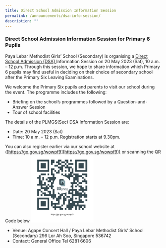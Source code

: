 ```yaml
---
title: Direct School Admission Information Session
permalink: /announcements/dsa-info-session/
description: ""
---
```

### Direct School Admission Information Session for Primary 6 Pupils

Paya Lebar Methodist Girls’ School (Secondary) is organising a [Direct School Admission (DSA) ](https://www.plmgss.moe.edu.sg/about-us/school-admission/direct-school-admission-dsa-sec/) Information Session on 20 May 2023 (Sat), 10 a.m. – 12 p.m. Through this session, we hope to share information which Primary 6 pupils may find useful in deciding on their choice of secondary school after the Primary Six Leaving Examinations.

We welcome the Primary Six pupils and parents to visit our school during the event. The programme includes the following:

* Briefing on the school’s programmes followed by a Question-and-Answer Session
* Tour of school facilities

The details of the PLMGS(Sec) DSA Information Session are:

- Date: 20 May 2023 (Sat)
- Time: 10 a.m. – 12 p.m. 
Registration starts at 9.30pm.

You can also register earlier via our school website at ([https://go.gov.sg/wowpf9](https://go.gov.sg/wowpf9)) or scanning the QR Code below
<img src="/images/qr_dsa_info_session.jpg" alt="" style="width:40%">
- Venue: Agape Concert Hall / Paya Lebar Methodist Girls’ School (Secondary)
            296 Lor Ah Soo, Singapore 536742
- Contact: General Office Tel 6281 6606